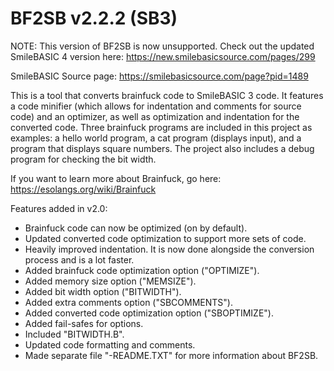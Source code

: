 # BF2SB v2.2.2 (SB3)
NOTE: This version of BF2SB is now unsupported. Check out the updated SmileBASIC 4 version here: https://new.smilebasicsource.com/pages/299

SmileBASIC Source page: https://smilebasicsource.com/page?pid=1489

This is a tool that converts brainfuck code to SmileBASIC 3 code. It features a code minifier (which allows for indentation and comments for source code) and an optimizer, as well as optimization and indentation for the converted code. Three brainfuck programs are included in this project as examples: a hello world program, a cat program (displays input), and a program that displays square numbers. The project also includes a debug program for checking the bit width.

If you want to learn more about Brainfuck, go here: https://esolangs.org/wiki/Brainfuck

Features added in v2.0:
* Brainfuck code can now be optimized (on by default).
* Updated converted code optimization to support more sets of code.
* Heavily improved indentation. It is now done alongside the conversion process and is a lot faster.
* Added brainfuck code optimization option ("OPTIMIZE").
* Added memory size option ("MEMSIZE").
* Added bit width option ("BITWIDTH").
* Added extra comments option ("SBCOMMENTS").
* Added converted code optimization option ("SBOPTIMIZE").
* Added fail-safes for options.
* Included "BITWIDTH.B".
* Updated code formatting and comments.
* Made separate file "-README.TXT" for more information about BF2SB.
